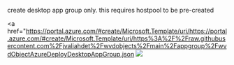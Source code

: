 create desktop app group only. this requires hostpool to be pre-created

<a href="https://portal.azure.com/#create/Microsoft.Template/uri/https://portal.azure.com/#create/Microsoft.Template/uri/https%3A%2F%2Fraw.githubusercontent.com%2Fjvaliahdet%2Fwvdobjects%2Fmain%2Fappgroup%2FwvdObjectAzureDeployDesktopAppGroup.json
  <img src="https://aka.ms/deploytoazurebutton"/>
</a>
